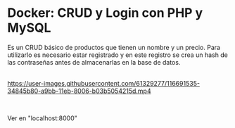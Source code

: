 # Docker: CRUD y Login con PHP y MySQL 
Es un CRUD básico de productos que tienen un nombre y un precio. 
Para utilizarlo es necesario estar registrado y en este registro se crea un hash de las contraseñas antes de almacenarlas en la base de datos.
<br /><br />


https://user-images.githubusercontent.com/61329277/116691535-34845b80-a9bb-11eb-8006-b03b5054215d.mp4


<br />

Ver en "localhost:8000"
